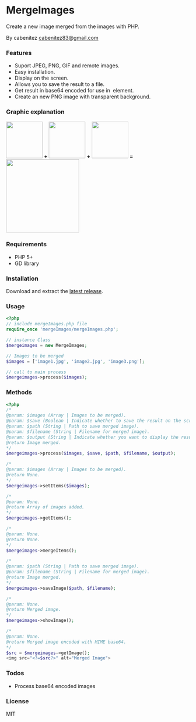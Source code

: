 # MergeImages

Create a new image merged from the images with PHP.

By cabenitez <cabenitez83@gmail.com>

### Features
  - Suport JPEG, PNG, GIF and remote images.
  - Easy installation.
  - Display on the screen.
  - Allows you to save the result to a file.
  - Get result in base64 encoded for use in <img /> element.
  - Create an new PNG image with transparent background.

### Graphic explanation

<img src="https://raw.githubusercontent.com/cabenitez/MergeImages/master/img/css.jpg" width="100"/> **+**
<img src="http://kraken-php.com/build/img/index/logo-php-adbac78231.png" width="100"/> **+**
<img src="https://raw.githubusercontent.com/cabenitez/MergeImages/master/img/html5.png" width="100"/> **=**
<img src="https://raw.githubusercontent.com/cabenitez/MergeImages/master/img/merged.png" width="200"/>


### Requirements

- PHP 5+
- GD library

### Installation
Download and extract the [latest release](https://github.com/MergeImages).

### Usage

```php
<?php
// include mergeImages.php file
require_once 'mergeImages/mergeImages.php';

// instance Class
$mergeimages = new MergeImages;

// Images to be merged
$images = ['image1.jpg', 'image2.jpg', 'image3.png'];

// call to main process
$mergeimages->process($images);

```

### Methods

```php
<?php
/*
@param: $images (Array | Images to be merged).
@param: $save (Boolean | Indicate whether to save the result on the screen).
@param: $path (String | Path to save merged image).
@param: $filename (String | Filename for merged image).
@param: $output (String | Indicate whether you want to display the result on the screen, get the base64 code or none, the allowed values are "none", "screen" or "base64").
@return Image merged.
*/
$mergeimages->process($images, $save, $path, $filename, $output);

/*
@param: $images (Array | Images to be merged).
@return None.
*/
$mergeimages->setItems($images);

/*
@param: None.
@return Array of images added.
*/
$mergeimages->getItems();

/*
@param: None.
@return None.
*/
$mergeimages->mergeItems();

/*
@param: $path (String | Path to save merged image).
@param: $filename (String | Filename for merged image).
@return Image merged.
*/
$mergeimages->saveImage($path, $filename);

/*
@param: None.
@return Merged image.
*/
$mergeimages->showImage();

/*
@param: None.
@return Merged image encoded with MIME base64.
*/
$src = $mergeimages->getImage();
<img src="<?=$src?>" alt="Merged Image">

```
### Todos

 - Process base64 encoded images

### License

MIT
